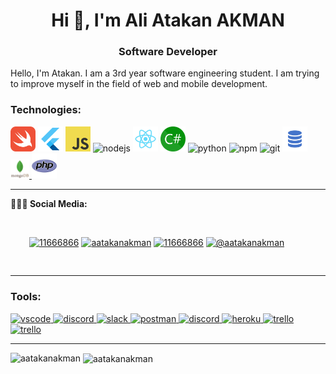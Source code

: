 <h1 align="center">Hi 👋, I'm Ali Atakan AKMAN</h1>
<h3 align="center">Software Developer</h3>
<p>Hello, I'm Atakan.
I am a 3rd year software engineering student. I am trying to improve myself in the field of web and mobile development.</p>


  

<h3 align="left">Technologies:</h3>
<p align="left"><img src="https://raw.githubusercontent.com/github/explore/80688e429a7d4ef2fca1e82350fe8e3517d3494d/topics/swift/swift.png" alt="swift" width="40" height="40"/> 
  <img src="https://raw.githubusercontent.com/github/explore/80688e429a7d4ef2fca1e82350fe8e3517d3494d/topics/flutter/flutter.png" alt="flutter" width="40" height="40"/>
 <img src="https://raw.githubusercontent.com/github/explore/80688e429a7d4ef2fca1e82350fe8e3517d3494d/topics/javascript/javascript.png" alt="javascript" width="40" height="40"/>
 <img src="https://www.vectorlogo.zone/logos/nodejs/nodejs-icon.svg" alt="nodejs" width="40" height="40"/>
<img src="https://raw.githubusercontent.com/github/explore/80688e429a7d4ef2fca1e82350fe8e3517d3494d/topics/react/react.png" alt="react" width="40" height="40"/>
 <img src="https://raw.githubusercontent.com/github/explore/80688e429a7d4ef2fca1e82350fe8e3517d3494d/topics/csharp/csharp.png" alt="cshart" width="40" height="40"/>
   <img src="https://www.vectorlogo.zone/logos/python/python-icon.svg" alt="python" width="40" height="40"/>
  <img src="https://www.vectorlogo.zone/logos/npmjs/npmjs-icon.svg" alt="npm" width="40" height="40"/>
  <img src="https://www.vectorlogo.zone/logos/git-scm/git-scm-icon.svg" alt="git" width="40" height="40"/>
    <img src="https://raw.githubusercontent.com/github/explore/80688e429a7d4ef2fca1e82350fe8e3517d3494d/topics/sql/sql.png" alt="sql" width="40" height="40"/> 
  <a href="https://www.mongodb.com/" target="_blank"> <img src="https://raw.githubusercontent.com/devicons/devicon/master/icons/mongodb/mongodb-original-wordmark.svg" alt="mongodb" width="30" height="30"/> </a>
  <img src="https://raw.githubusercontent.com/github/explore/80688e429a7d4ef2fca1e82350fe8e3517d3494d/topics/php/php.png" alt="php" width="40" height="40"/>
</p>

<hr>


<p align="left">
  
<b>👨🏻‍💻 Social Media:</b>
</p>
<p align="left" style="padding: 30px">
<a href="https://twitter.com/AliAtakanAkman1" target="blank"><img align="center" src="https://cdn.jsdelivr.net/npm/simple-icons@3.0.1/icons/twitter.svg" alt="11666866" height="30" width="30" /></a>
<a href="https://linkedin.com/in/aatakanakman" target="blank"><img align="center" src="https://cdn.jsdelivr.net/npm/simple-icons@3.0.1/icons/linkedin.svg" alt="aatakanakman" height="30" width="30" /></a>
<a href="https://stackoverflow.com/users/11666866/ali-atakan-akman"target="blank"><img align="center" src="https://cdn.jsdelivr.net/npm/simple-icons@3.0.1/icons/stackoverflow.svg" alt="11666866" height="30" width="30" /></a>
<a href="https://medium.com/@aatakanakman" target="blank"><img align="center" src="https://cdn.jsdelivr.net/npm/simple-icons@3.0.1/icons/medium.svg" alt="@aatakanakman" height="30" width="30" /></a>
</p>
 
 <hr>
 
  <h3 align="left">Tools:</h3>
<a href="https://code.visualstudio.com/" target="_blank"> <img src="https://upload.wikimedia.org/wikipedia/commons/thumb/9/9a/Visual_Studio_Code_1.35_icon.svg/1024px-Visual_Studio_Code_1.35_icon.svg.png" alt="vscode" width="30" height="30"/> </a> 
  <a href="https://developer.apple.com/xcode/" target="_blank"> <img src="https://www.vectorlogo.zone/logos/apple_xcode/apple_xcode-icon.svg" alt="discord" width="30" height="30"/> </a> 
<a href="https://slack.com/intl/en-tr/" target="_blank"> <img src="https://cdn.brandfolder.io/5H442O3W/as/pl546j-7le8zk-4nzzs1/Slack_Mark_Web.png" alt="slack" width="37" height="37"/> </a>
<a href="https://postman.com" target="_blank"> <img src="https://www.vectorlogo.zone/logos/getpostman/getpostman-icon.svg" alt="postman" width="30" height="30"/> </a> 
 <a href="https://docker.com" target="_blank"> <img src="https://www.vectorlogo.zone/logos/docker/docker-tile.svg" alt="discord" width="30" height="30"/> </a> 
<a href="https://heroku.com" target="_blank"> <img src="https://www.vectorlogo.zone/logos/heroku/heroku-icon.svg" alt="heroku" width="30" height="30"/> </a> 
<a href="https://trello.com/en" target="_blank"> <img src="https://cdn.iconscout.com/icon/free/png-512/trello-6-569395.png" alt="trello" width="30" height="30"/> </a>
 <a href="https://monday.com/en" target="_blank"> <img src="https://www.vectorlogo.zone/logos/monday/monday-icon.svg" alt="trello" width="30" height="30"/> </a>

<hr>

<p><img align="left" src="https://github-readme-stats.vercel.app/api/top-langs?username=aatakanakman&show_icons=true&theme=radical&locale=en&layout=compact" alt="aatakanakman" /></p>
  
  <p>&nbsp;<img align="center" src="https://github-readme-stats.vercel.app/api?username=aatakanakman&show_icons=true&theme=dark&locale=en" alt="aatakanakman" width="50%" /></p>
